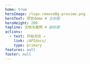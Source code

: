 ```yaml
---
home: true
heroImage: /logo-removeBg-preview.png
heroText: 项目demo # 主标题
heroHeight: 200
tagline: 文档与案例 # 副标题
actions:
  - text: 开始浏览 →
    link: /APIdocs/
    type: primary
features: null
footer: null
---
```

